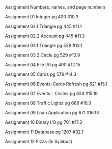 Assignment Numbers, names, and page numbers

Assignment 01           Integer                 pg 400    #10.3

Assignment 02.1         Triangle                pg 445    #11.1 

Assignment 02.2         Account                 pg 445    #11.3  
     
Assignment 03.1         Triangle                pg 529    #13.1 
            
Assignment 03.2         Circle                  pg 529    #13.9 
              
Assignment 04           File I/0                pg 490    #12.15

Assignment 05           Cards                   pg 578    #14.3

Assignment 06           Events: Cards Refresh   pg 621    #15.1

Assignment 07           Events - Circles        pg 624    #15.19

Assignment 08           Traffic Lights          pg 668    #16.3

Assignment 09           Loan Application        pg 671    #16.13

Assignment 10           Binary I/O              pg 701    #17.3

Assignment 11           Database                pg 1207   #32.1

Assignment 12           Pizza                   (In Sylabus)
